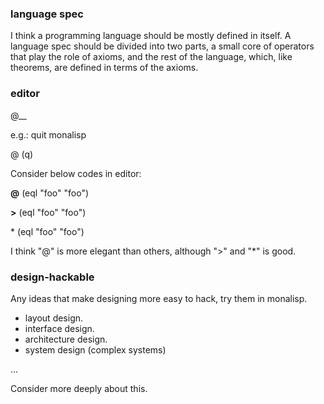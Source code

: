 
### language spec 
I think a programming language should be mostly defined in itself. A language spec should be divided into two parts, a small core of operators that play the role of axioms, 
and the rest of the language, which, like theorems, are defined in terms of the axioms.

### editor

@__

e.g.:  quit monalisp

@ (q)


Consider below codes in editor:

   **@**  (eql "foo" "foo")

   **>** (eql "foo" "foo")

   \* (eql "foo" "foo")

I think "@" is more elegant than others, although ">" and "*" is good.


### design-hackable
Any ideas that make designing more easy to hack, try them in monalisp.
- layout design.
- interface design.
- architecture design.
- system design (complex systems)

...

Consider more deeply about this.
